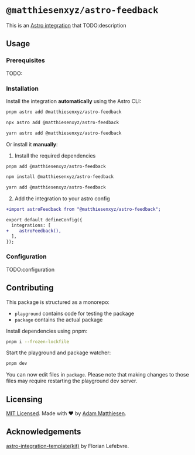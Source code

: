 # `@matthiesenxyz/astro-feedback`

This is an [Astro integration](https://docs.astro.build/en/guides/integrations-guide/) that TODO:description

## Usage

### Prerequisites

TODO:

### Installation

Install the integration **automatically** using the Astro CLI:

```bash
pnpm astro add @matthiesenxyz/astro-feedback
```

```bash
npx astro add @matthiesenxyz/astro-feedback
```

```bash
yarn astro add @matthiesenxyz/astro-feedback
```

Or install it **manually**:

1. Install the required dependencies

```bash
pnpm add @matthiesenxyz/astro-feedback
```

```bash
npm install @matthiesenxyz/astro-feedback
```

```bash
yarn add @matthiesenxyz/astro-feedback
```

2. Add the integration to your astro config

```diff
+import astroFeedback from "@matthiesenxyz/astro-feedback";

export default defineConfig({
  integrations: [
+    astroFeedback(),
  ],
});
```

### Configuration

TODO:configuration

## Contributing

This package is structured as a monorepo:

- `playground` contains code for testing the package
- `package` contains the actual package

Install dependencies using pnpm: 

```bash
pnpm i --frozen-lockfile
```

Start the playground and package watcher:

```bash
pnpm dev
```

You can now edit files in `package`. Please note that making changes to those files may require restarting the playground dev server.

## Licensing

[MIT Licensed](https://github.com/matthiesenxyz/astro-feedback/blob/main/LICENSE). Made with ❤️ by [Adam Matthiesen](https://github.com/adammatthiesen).

## Acknowledgements

[astro-integration-template(kit)](https://github.com/florian-lefebvre/astro-integration-template) by Florian Lefebvre.
